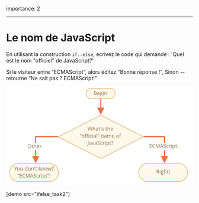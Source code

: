 importance: 2

---

# Le nom de JavaScript

En utilisant la construction `if..else`, écrivez le code qui demande : 'Quel est le nom "officiel" de JavaScript?'

Si le visiteur entre “ECMAScript”, alors éditez “Bonne réponse !”, Sinon -- retourne “Ne sait pas ? ECMAScript!"

![](ifelse_task2.svg)

[demo src="ifelse_task2"]
